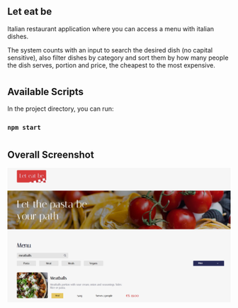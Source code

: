 ## Let eat be

Italian restaurant application where you can access a menu with italian dishes.

The system counts with an input to search the desired dish (no capital sensitive), also filter dishes by category and sort them by how many people the dish serves, portion and price, the cheapest to the most expensive.

#
## Available Scripts

In the project directory, you can run:

### `npm start`
#
## Overall Screenshot

![Screen_shot_overall](/Screenshot.png)

#